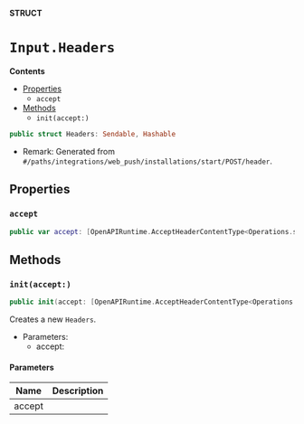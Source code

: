 **STRUCT**

# `Input.Headers`

**Contents**

- [Properties](#properties)
  - `accept`
- [Methods](#methods)
  - `init(accept:)`

```swift
public struct Headers: Sendable, Hashable
```

- Remark: Generated from `#/paths/integrations/web_push/installations/start/POST/header`.

## Properties
### `accept`

```swift
public var accept: [OpenAPIRuntime.AcceptHeaderContentType<Operations.start_web_push_installation.AcceptableContentType>]
```

## Methods
### `init(accept:)`

```swift
public init(accept: [OpenAPIRuntime.AcceptHeaderContentType<Operations.start_web_push_installation.AcceptableContentType>] = .defaultValues())
```

Creates a new `Headers`.

- Parameters:
  - accept:

#### Parameters

| Name | Description |
| ---- | ----------- |
| accept |  |